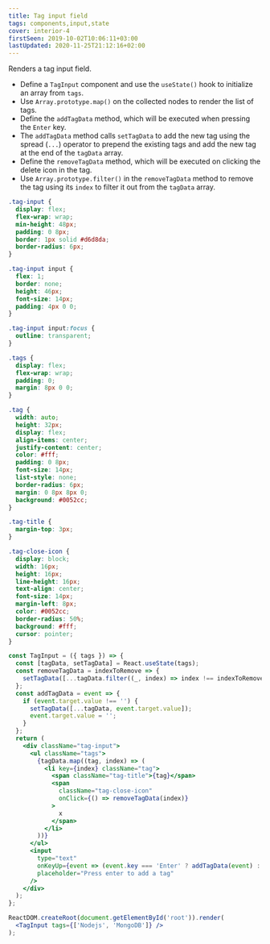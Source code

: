 ```yaml
---
title: Tag input field
tags: components,input,state
cover: interior-4
firstSeen: 2019-10-02T10:06:11+03:00
lastUpdated: 2020-11-25T21:12:16+02:00
---
```


Renders a tag input field.

- Define a `TagInput` component and use the `useState()` hook to initialize an array from `tags`.
- Use `Array.prototype.map()` on the collected nodes to render the list of tags.
- Define the `addTagData` method, which will be executed when pressing the `Enter` key.
- The `addTagData` method calls `setTagData` to add the new tag using the spread (`...`) operator to prepend the existing tags and add the new tag at the end of the `tagData` array.
- Define the `removeTagData` method, which will be executed on clicking the delete icon in the tag.
- Use `Array.prototype.filter()` in the `removeTagData` method to remove the tag using its `index` to filter it out from the `tagData` array.

```css
.tag-input {
  display: flex;
  flex-wrap: wrap;
  min-height: 48px;
  padding: 0 8px;
  border: 1px solid #d6d8da;
  border-radius: 6px;
}

.tag-input input {
  flex: 1;
  border: none;
  height: 46px;
  font-size: 14px;
  padding: 4px 0 0;
}

.tag-input input:focus {
  outline: transparent;
}

.tags {
  display: flex;
  flex-wrap: wrap;
  padding: 0;
  margin: 8px 0 0;
}

.tag {
  width: auto;
  height: 32px;
  display: flex;
  align-items: center;
  justify-content: center;
  color: #fff;
  padding: 0 8px;
  font-size: 14px;
  list-style: none;
  border-radius: 6px;
  margin: 0 8px 8px 0;
  background: #0052cc;
}

.tag-title {
  margin-top: 3px;
}

.tag-close-icon {
  display: block;
  width: 16px;
  height: 16px;
  line-height: 16px;
  text-align: center;
  font-size: 14px;
  margin-left: 8px;
  color: #0052cc;
  border-radius: 50%;
  background: #fff;
  cursor: pointer;
}
```

```jsx
const TagInput = ({ tags }) => {
  const [tagData, setTagData] = React.useState(tags);
  const removeTagData = indexToRemove => {
    setTagData([...tagData.filter((_, index) => index !== indexToRemove)]);
  };
  const addTagData = event => {
    if (event.target.value !== '') {
      setTagData([...tagData, event.target.value]);
      event.target.value = '';
    }
  };
  return (
    <div className="tag-input">
      <ul className="tags">
        {tagData.map((tag, index) => (
          <li key={index} className="tag">
            <span className="tag-title">{tag}</span>
            <span
              className="tag-close-icon"
              onClick={() => removeTagData(index)}
            >
              x
            </span>
          </li>
        ))}
      </ul>
      <input
        type="text"
        onKeyUp={event => (event.key === 'Enter' ? addTagData(event) : null)}
        placeholder="Press enter to add a tag"
      />
    </div>
  );
};
```

```jsx
ReactDOM.createRoot(document.getElementById('root')).render(
  <TagInput tags={['Nodejs', 'MongoDB']} />
);
```
